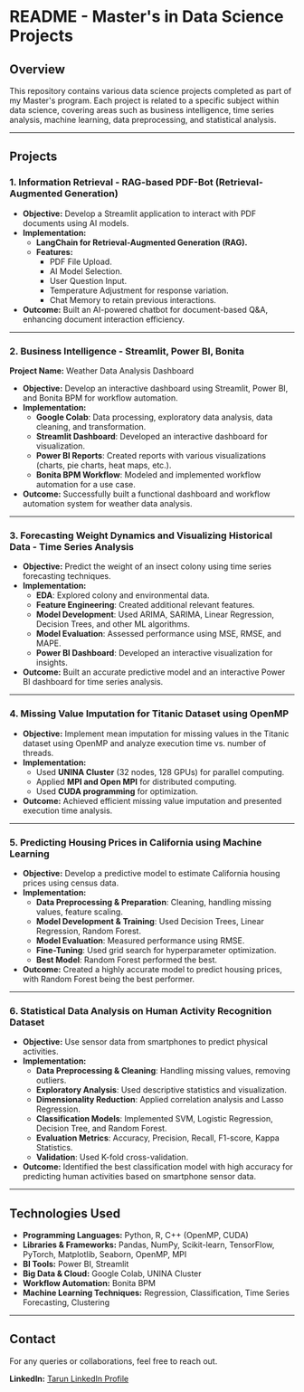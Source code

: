 # README - Master's in Data Science Projects

## Overview
This repository contains various data science projects completed as part of my Master's program. Each project is related to a specific subject within data science, covering areas such as business intelligence, time series analysis, machine learning, data preprocessing, and statistical analysis.

---

## Projects

### 1. Information Retrieval - RAG-based PDF-Bot (Retrieval-Augmented Generation)
- **Objective:** Develop a Streamlit application to interact with PDF documents using AI models.
- **Implementation:**
  - **LangChain for Retrieval-Augmented Generation (RAG).**
  - **Features:**
    - PDF File Upload.
    - AI Model Selection.
    - User Question Input.
    - Temperature Adjustment for response variation.
    - Chat Memory to retain previous interactions.
- **Outcome:** Built an AI-powered chatbot for document-based Q&A, enhancing document interaction efficiency.

---

### 2. Business Intelligence - Streamlit, Power BI, Bonita
**Project Name:** Weather Data Analysis Dashboard
- **Objective:** Develop an interactive dashboard using Streamlit, Power BI, and Bonita BPM for workflow automation.
- **Implementation:**
  - **Google Colab**: Data processing, exploratory data analysis, data cleaning, and transformation.
  - **Streamlit Dashboard**: Developed an interactive dashboard for visualization.
  - **Power BI Reports**: Created reports with various visualizations (charts, pie charts, heat maps, etc.).
  - **Bonita BPM Workflow**: Modeled and implemented workflow automation for a use case.
- **Outcome:** Successfully built a functional dashboard and workflow automation system for weather data analysis.

---

### 3. Forecasting Weight Dynamics and Visualizing Historical Data - Time Series Analysis
- **Objective:** Predict the weight of an insect colony using time series forecasting techniques.
- **Implementation:**
  - **EDA**: Explored colony and environmental data.
  - **Feature Engineering**: Created additional relevant features.
  - **Model Development**: Used ARIMA, SARIMA, Linear Regression, Decision Trees, and other ML algorithms.
  - **Model Evaluation**: Assessed performance using MSE, RMSE, and MAPE.
  - **Power BI Dashboard**: Developed an interactive visualization for insights.
- **Outcome:** Built an accurate predictive model and an interactive Power BI dashboard for time series analysis.

---

### 4. Missing Value Imputation for Titanic Dataset using OpenMP
- **Objective:** Implement mean imputation for missing values in the Titanic dataset using OpenMP and analyze execution time vs. number of threads.
- **Implementation:**
  - Used **UNINA Cluster** (32 nodes, 128 GPUs) for parallel computing.
  - Applied **MPI and Open MPI** for distributed computing.
  - Used **CUDA programming** for optimization.
- **Outcome:** Achieved efficient missing value imputation and presented execution time analysis.

---

### 5. Predicting Housing Prices in California using Machine Learning
- **Objective:** Develop a predictive model to estimate California housing prices using census data.
- **Implementation:**
  - **Data Preprocessing & Preparation**: Cleaning, handling missing values, feature scaling.
  - **Model Development & Training**: Used Decision Trees, Linear Regression, Random Forest.
  - **Model Evaluation**: Measured performance using RMSE.
  - **Fine-Tuning**: Used grid search for hyperparameter optimization.
  - **Best Model**: Random Forest performed the best.
- **Outcome:** Created a highly accurate model to predict housing prices, with Random Forest being the best performer.

---

### 6. Statistical Data Analysis on Human Activity Recognition Dataset
- **Objective:** Use sensor data from smartphones to predict physical activities.
- **Implementation:**
  - **Data Preprocessing & Cleaning**: Handling missing values, removing outliers.
  - **Exploratory Analysis**: Used descriptive statistics and visualization.
  - **Dimensionality Reduction**: Applied correlation analysis and Lasso Regression.
  - **Classification Models**: Implemented SVM, Logistic Regression, Decision Tree, and Random Forest.
  - **Evaluation Metrics**: Accuracy, Precision, Recall, F1-score, Kappa Statistics.
  - **Validation**: Used K-fold cross-validation.
- **Outcome:** Identified the best classification model with high accuracy for predicting human activities based on smartphone sensor data.


---

## Technologies Used
- **Programming Languages:** Python, R, C++ (OpenMP, CUDA)
- **Libraries & Frameworks:** Pandas, NumPy, Scikit-learn, TensorFlow, PyTorch, Matplotlib, Seaborn, OpenMP, MPI
- **BI Tools:** Power BI, Streamlit
- **Big Data & Cloud:** Google Colab, UNINA Cluster
- **Workflow Automation:** Bonita BPM
- **Machine Learning Techniques:** Regression, Classification, Time Series Forecasting, Clustering

---

## Contact
For any queries or collaborations, feel free to reach out.

**LinkedIn:** [Tarun LinkedIn Profile](https://www.linkedin.com/in/venkata-tarun-kumar-mavillapalli-967b4613a/) 
